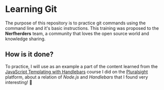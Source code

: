 # Learning Git
The purpose of this repository is to practice git commands using the command line and it's basic instructions.
This training was proposed to the **Nerfherders** team, a community that loves the open source world and knowledge sharing.

## How is it done?
To practice, I will use as an example a part of the content learned from the [JavaScript Templating with Handlebars](https://app.pluralsight.com/library/courses/handlebars-javascript-templating) course I did on the [Pluralsight](https://www.pluralsight.com/) platform, about a relation of _Node.js_ and _Handlebars_ that I found very interesting! :tada:
